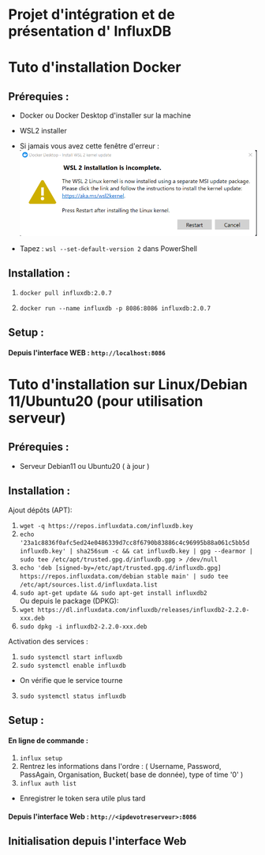 Projet d'intégration et de présentation d' InfluxDB
===================================================

# Tuto d'installation Docker 
## Prérequies :

- Docker ou Docker Desktop d'installer sur la machine 

- WSL2 installer 
- Si jamais vous avez cette fenêtre d'erreur : 
  ![alt-text](https://github.com/Yoan-laurain/InfluxDB/blob/main/Images/WSL2Impossible.png)
- Tapez : `wsl --set-default-version 2` dans PowerShell 
      
## Installation :

1. `docker pull influxdb:2.0.7`

2. `docker run --name influxdb -p 8086:8086 influxdb:2.0.7` 

## Setup :

#### Depuis l'interface WEB : `http://localhost:8086` 


# Tuto d'installation sur Linux/Debian 11/Ubuntu20 (pour utilisation serveur)

## Prérequies :

- Serveur Debian11 ou Ubuntu20 ( à jour )

## Installation :

Ajout dépôts (APT): 
1. `wget -q https://repos.influxdata.com/influxdb.key` 
2. `echo '23a1c8836f0afc5ed24e0486339d7cc8f6790b83886c4c96995b88a061c5bb5d influxdb.key' | sha256sum -c && cat influxdb.key | gpg --dearmor | sudo tee /etc/apt/trusted.gpg.d/influxdb.gpg > /dev/null`
3. `echo 'deb [signed-by=/etc/apt/trusted.gpg.d/influxdb.gpg] https://repos.influxdata.com/debian stable main' | sudo tee /etc/apt/sources.list.d/influxdata.list`
4. `sudo apt-get update && sudo apt-get install influxdb2`                  
Ou depuis le package (DPKG): 
1. `wget https://dl.influxdata.com/influxdb/releases/influxdb2-2.2.0-xxx.deb`
2. `sudo dpkg -i influxdb2-2.2.0-xxx.deb`
                       
Activation des services : 
1. `sudo systemctl start influxdb`
2. `sudo systemctl enable influxdb`
- On vérifie que le service tourne
3. `sudo systemctl status influxdb`

## Setup :

#### En ligne de commande :
1. `influx setup`
2. Rentrez les informations dans l'ordre : ( Username, Password, PassAgain, Organisation, Bucket( base de donnée),  type of time '0' ) 
3. `influx auth list`
- Enregistrer le token sera utile plus tard 

#### Depuis l'interface Web : `http://<ipdevotreserveur>:8086` 

## Initialisation depuis l'interface Web 


